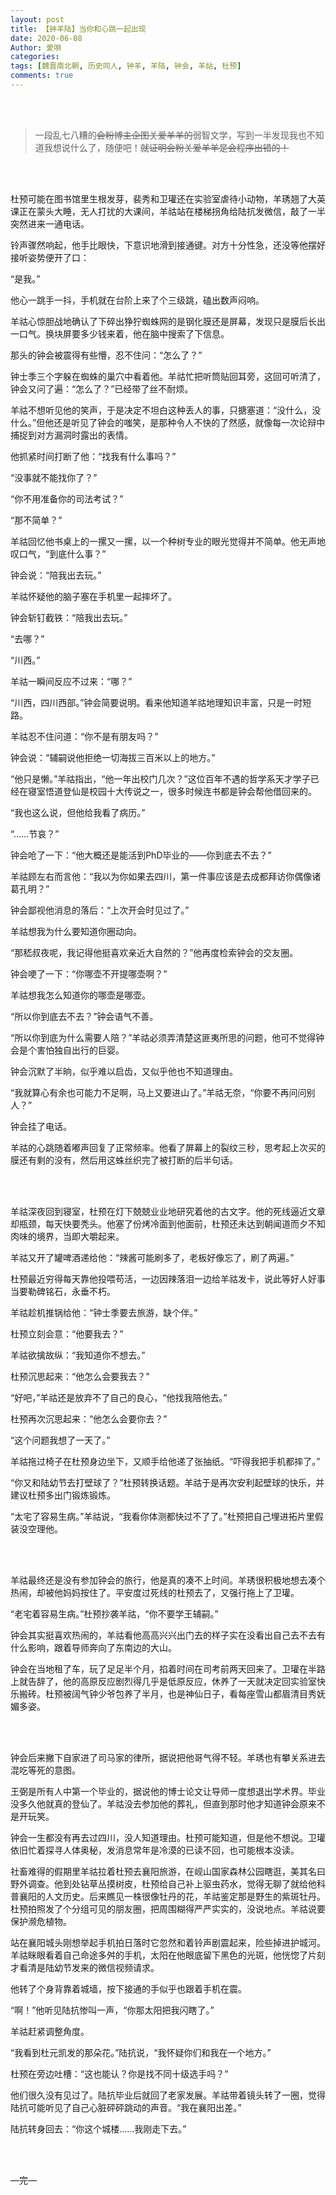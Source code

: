 ```yaml
---
layout: post
title: 【钟羊陆】当你和心跳一起出现
date: 2020-06-08
Author: 愛唄
categories: 
tags: [魏晋南北朝, 历史同人, 钟羊, 羊陆, 钟会, 羊祜, 杜预]
comments: true
---
```


<br>
<br>

>一段乱七八糟的~~会粉博主企图关爱羊羊的~~弱智文学，写到一半发现我也不知道我想说什么了，随便吧！~~就证明会粉关爱羊羊是会程序出错的！~~

<br>
<br>

杜预可能在图书馆里生根发芽，裴秀和卫瓘还在实验室虐待小动物，羊琇翘了大英课正在蒙头大睡，无人打扰的大课间，羊祜站在楼梯拐角给陆抗发微信，敲了一半突然进来一通电话。

铃声骤然响起，他手比眼快，下意识地滑到接通键。对方十分性急，还没等他摆好接听姿势便开了口：

“是我。”

他心一跳手一抖，手机就在台阶上来了个三级跳，磕出数声闷响。

羊祜心惊胆战地确认了下碎出狰狞蜘蛛网的是钢化膜还是屏幕，发现只是膜后长出一口气。换块屏要多少钱来着，他在脑中搜索了下信息。

那头的钟会被震得有些懵，忍不住问：“怎么了？”

钟士季三个字躲在蜘蛛的巢穴中看着他。羊祜忙把听筒贴回耳旁，这回可听清了，钟会又问了遍：“怎么了？”已经带了丝不耐烦。

羊祜不想听见他的笑声，于是决定不坦白这种丢人的事，只搪塞道：“没什么，没什么。”但他还是听见了钟会的嗤笑，是那种令人不快的了然感，就像每一次论辩中捕捉到对方漏洞时露出的表情。

他抓紧时间打断了他：“找我有什么事吗？”

“没事就不能找你了？”

“你不用准备你的司法考试？”

“那不简单？”

羊祜回忆他书桌上的一摞又一摞，以一个种树专业的眼光觉得并不简单。他无声地叹口气，“到底什么事？”

钟会说：“陪我出去玩。”

羊祜怀疑他的脑子塞在手机里一起摔坏了。

钟会斩钉截铁：“陪我出去玩。”

“去哪？”

“川西。”

羊祜一瞬间反应不过来：“哪？”

“川西，四川西部。”钟会简要说明。看来他知道羊祜地理知识丰富，只是一时短路。

羊祜忍不住问道：“你不是有朋友吗？”

钟会说：“辅嗣说他拒绝一切海拔三百米以上的地方。”

“他只是懒。”羊祜指出，“他一年出校门几次？”这位百年不遇的哲学系天才学子已经在寝室悟道登仙是校园十大传说之一，很多时候连书都是钟会帮他借回来的。

“我也这么说，但他给我看了病历。”

“……节哀？”

钟会呛了一下：“他大概还是能活到PhD毕业的——你到底去不去？”

羊祜顾左右而言他：“我以为你如果去四川，第一件事应该是去成都拜访你偶像诸葛孔明？”

钟会鄙视他消息的落后：“上次开会时见过了。”

羊祜想我为什么要知道你圈动向。

“那嵇叔夜呢，我记得他挺喜欢亲近大自然的？”他再度检索钟会的交友圈。

钟会哽了一下：“你哪壶不开提哪壶啊？”

羊祜想我怎么知道你的哪壶是哪壶。

“所以你到底去不去？”钟会语气不善。

“所以你到底为什么需要人陪？”羊祜必须弄清楚这匪夷所思的问题，他可不觉得钟会是个害怕独自出行的巨婴。

钟会沉默了半晌，似乎难以启齿，又似乎他也不知道理由。

“我就算心有余也可能力不足啊，马上又要进山了。”羊祜无奈，“你要不再问问别人？”

钟会挂了电话。

羊祜的心跳随着嘟声回复了正常频率。他看了屏幕上的裂纹三秒，思考起上次买的膜还有剩的没有，然后用这蛛丝织完了被打断的后半句话。

<br>
<br>

羊祜深夜回到寝室，杜预在灯下兢兢业业地研究着他的古文字。他的死线逼近文章却瓶颈，每天快要秃头。他塞了份烤冷面到他面前，杜预还未达到朝闻道而夕不知肉味的境界，当即大嚼起来。

羊祜又开了罐啤酒递给他：“辣酱可能刷多了，老板好像忘了，刷了两遍。”

杜预最近穷得每天靠他投喂苟活，一边因辣落泪一边给羊祜发卡，说此等好人好事当要勒碑铭石，永垂不朽。

羊祜趁机推锅给他：“钟士季要去旅游，缺个伴。”

杜预立刻会意：“他要我去？”

羊祜欲擒故纵：“我知道你不想去。”

杜预沉思起来：“他怎么会要我去？”

“好吧，”羊祜还是放弃不了自己的良心，“他找我陪他去。”

杜预再次沉思起来：“他怎么会要你去？”

“这个问题我想了一天了。”

羊祜拖过椅子在杜预身边坐下，又顺手给他递了张抽纸。“吓得我把手机都摔了。”

“你又和陆幼节去打壁球了？”杜预转换话题。羊祜于是再次安利起壁球的快乐，并建议杜预多出门锻炼锻炼。

“太宅了容易生病。”羊祜说，“我看你体测都快过不了了。”杜预把自己埋进拓片里假装没空理他。

<br>
<br>

羊祜最终还是没有参加钟会的旅行，他是真的凑不上时间。羊琇很积极地想去凑个热闹，却被他妈妈按住了。平安度过死线的杜预去了，又强行拖上了卫瓘。

“老宅着容易生病。”杜预抄袭羊祜，“你不要学王辅嗣。”

钟会其实挺喜欢热闹的，羊祜看他高高兴兴出门去的样子实在没看出自己去不去有什么影响，跟着导师奔向了东南边的大山。

钟会在当地租了车，玩了足足半个月，掐着时间在司考前两天回来了。卫瓘在半路上就告辞了，他的高原反应剧烈得几乎是低原反应，休养了一天就决定回实验室快乐搬砖。杜预被阔气钟少爷包养了半月，也是神仙日子，看每座雪山都眉清目秀妩媚多姿。

<br>
<br>

钟会后来撇下自家进了司马家的律所，据说把他哥气得不轻。羊琇也有攀关系进去混吃等死的意图。

王弼是所有人中第一个毕业的，据说他的博士论文让导师一度想退出学术界。毕业没多久他就真的登仙了。羊祜没去参加他的葬礼，但直到那时他才知道钟会原来不是开玩笑。

钟会一生都没有再去过四川，没人知道理由。杜预可能知道，但是他不想说。卫瓘依旧忙着探寻人体奥秘，发消息常年是冷漠的已读不回，也可能根本没读。

社畜难得的假期里羊祜拉着杜预去襄阳旅游，在岘山国家森林公园瞎逛，美其名曰野外调查。他到处钻草丛摸树皮，杜预给自己补上驱虫药水，觉得无聊了就给他科普襄阳的人文历史。后来瞧见一株很像牡丹的花，羊祜鉴定那是野生的紫斑牡丹。杜预拍照发了个分组可见的朋友圈，把周围糊得严严实实的，没说地点。羊祜说要保护濒危植物。

站在襄阳城头刚想举起手机拍日落时它忽然和着铃声剧震起来，险些掉进护城河。羊祜眯眼看着自己命途多舛的手机，太阳在他眼底留下黑色的光斑，他恍惚了片刻才看清是陆幼节发来的微信视频请求。

他转了个身背靠着城墙，按下接通的手似乎也跟着手机在震。

“啊！”他听见陆抗惨叫一声，“你那太阳把我闪瞎了。”

羊祜赶紧调整角度。

“我看到杜元凯发的那朵花。”陆抗说，“我怀疑你们和我在一个地方。”

杜预在旁边吐槽：“这也能认？你是找不同十级选手吗？”

他们很久没有见过了。陆抗毕业后就回了老家发展。羊祜带着镜头转了一圈，觉得陆抗可能听见了自己心脏砰砰跳动的声音。“我在襄阳出差。”

陆抗转身回去：“你这个城楼……我刚走下去。”

<br>
<br>

—完—

<br>

